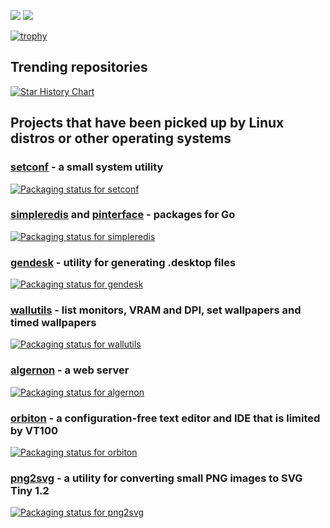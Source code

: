 ![](https://github-profile-summary-cards.vercel.app/api/cards/stats?username=xyproto&theme=nord_dark) ![](https://github-profile-summary-cards.vercel.app/api/cards/repos-per-language?username=xyproto&theme=nord_dark)

[![trophy](https://github-profile-trophy.vercel.app/?username=xyproto&theme=gruvbox&column=7&margin-w=15&margin-h=15&title=AllSuperRank,MultiLanguage,Stars,Commits,Follower,Issues,PullRequest)](https://github.com/xyproto)

## Trending repositories

[![Star History Chart](https://api.star-history.com/svg?repos=xyproto/orbiton,xyproto/wallutils,xyproto/png2svg,xyproto/algernon,xyproto/sdl2-examples,xyproto/permissions2,xyproto/setconf&type=Date)](https://star-history.com/#xyproto/orbiton&xyproto/wallutils&xyproto/png2svg&xyproto/algernon&xyproto/sdl2-examples&xyproto/permissions2&xyproto/setconf&Date)

## Projects that have been picked up by Linux distros or other operating systems

### [setconf](https://github.com/xyproto/setconf) - a small system utility

[![Packaging status for setconf](https://repology.org/badge/vertical-allrepos/setconf.svg?columns=4)](https://github.com/xyproto/setconf)

### [simpleredis](https://github.com/xyproto/simpleredis) and [pinterface](https://github.com/xyproto/pinterface) - packages for Go

[![Packaging status for simpleredis](https://repology.org/badge/vertical-allrepos/go:github-xyproto-simpleredis.svg?columns=4)](https://github.com/xyproto/simpleredis)

### [gendesk](https://github.com/xyproto/gendesk) - utility for generating .desktop files

[![Packaging status for gendesk](https://repology.org/badge/vertical-allrepos/gendesk.svg?columns=4)](https://github.com/xyproto/gendesk)

### [wallutils](https://github.com/xyproto/wallutils) - list monitors, VRAM and DPI, set wallpapers and timed wallpapers

[![Packaging status for wallutils](https://repology.org/badge/vertical-allrepos/wallutils.svg?columns=4)](https://github.com/xyproto/wallutils)

### [algernon](https://github.com/xyproto/algernon) - a web server

[![Packaging status for algernon](https://repology.org/badge/vertical-allrepos/algernon.svg?columns=4)](https://github.com/xyproto/algernon)

### [orbiton](https://github.com/xyproto/orbiton) - a configuration-free text editor and IDE that is limited by VT100

[![Packaging status for orbiton](https://repology.org/badge/vertical-allrepos/orbiton.svg?columns=4)](https://github.com/xyproto/orbiton)

### [png2svg](https://github.com/xyproto/png2svg) - a utility for converting small PNG images to SVG Tiny 1.2

[![Packaging status for png2svg](https://repology.org/badge/vertical-allrepos/png2svg.svg?columns=4)](https://github.com/xyproto/png2svg)
